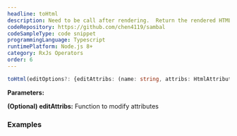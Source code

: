 ```yaml
---
headline: toHtml
description: Need to be call after rendering.  Return the rendered HTML string
codeRepository: https://github.com/chen4119/sambal
codeSampleType: code snippet
programmingLanguage: Typescript
runtimePlatform: Node.js 8+
category: RxJs Operators
order: 6
---
```


```ts
toHtml(editOptions?: {editAttribs: (name: string, attribs: HtmlAttributes) => HtmlAttributes})
```

__Parameters:__

<span class="text-primary">__(Optional) editAttribs:__</span> Function to modify attributes

### __Examples__